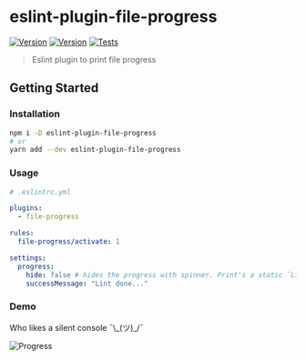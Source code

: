 # eslint-plugin-file-progress

[![Version](https://badgen.net/npm/v/eslint-plugin-file-progress)](https://www.npmjs.com/package/eslint-plugin-file-progress)
[![Version](https://badgen.net/npm/license/eslint-plugin-file-progress?color=red)](https://github.com/sibiraj-s/eslint-plugin-file-progress/blob/master/LICENSE)
[![Tests](https://github.com/sibiraj-s/eslint-plugin-file-progress/workflows/Tests/badge.svg)](https://github.com/sibiraj-s/eslint-plugin-file-progress/actions)

> Eslint plugin to print file progress

## Getting Started

### Installation

```bash
npm i -D eslint-plugin-file-progress
# or
yarn add --dev eslint-plugin-file-progress
```

### Usage

```yml
# .eslintrc.yml

plugins:
  - file-progress

rules:
  file-progress/activate: 1

settings:
  progress:
    hide: false # hides the progress with spinner. Print's a static `Linting...` text
    successMessage: "Lint done..."
```

### Demo

Who likes a silent console ¯\\\_(ツ)\_/¯

![Progress](assets/progress.gif)
